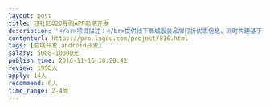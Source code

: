 ```yaml
---                
layout: post       
title: 轻社区O2O导购APP前端开发           
description: '</br>项目描述：</br>提供线下商城服装品牌打折优惠信息，同时构建基于用户购物行为的轻社区</br>有完整需求，前端切图预计下周到位。</br>主要功能点：</br>社区、品牌导购</br>已完成了后端业务逻辑开发，需要前端实现展示效果</br>开发周期：约1个月</br>开发要求使用主流框架，代码结构清晰，报酬可根据实际工作量沟通，优先考虑成都本地专家，方便沟通</br>'     
contenturl: https://pro.lagou.com/project/816.html      
tags: [前端开发,android开发]            
salary: 5000-10000元          
publish_time: 2016-11-16 18:28:42         
review: 1998人                   
apply: 14人                   
recommend: 0人                   
time_range: 2-4周              
---                 
```

